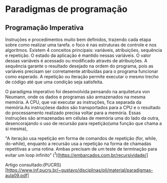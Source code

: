 # Paradigmas de programação

## Programação Imperativa

Instruções e procedimentos muito bem definidos, trazendo cada etapa sobre como realizar uma tarefa. o foco é nas estruturas de controle e nos algoritmos.
Existem 4 conceitos principais: variáveis, atribuições, sequência e repetição.
O estado da aplicação é mantido nessas variáveis.
O valor dessas variáveis é acessado ou modificado através de atribuições.
A sequência garante o resultado desejado na ordem do programa, pois as variáveis precisam ser corretamente atribuídas para o programa funcionar como esperado.
A repetição ou iteração permite executar o mesmo trecho de código até que uma condição seja satisfeita.

O paradigma imperativo foi desenvolvida pensando na arquitetura von Neumann, onde os dados e programas são armazenados na mesma memória. A CPU, que vai executar as instruções, fica separada da memória.As instruçõese dados são transportados para a CPU e o resultado do processamento realizado precisa voltar para a memória. Essas instruções são armazenadas em células de memória uma do lado da outra, desencorajando o uso de recursão para repetição(uma função que chama a si mesma),

"A iteração usa repetição em forma de comandos de repetição (for, while, do-while), enquanto a recursão usa a repetição na forma de chamadas repetitivas a uma rotina. Ambas precisam de um teste de terminação para evitar um loop infinito" (<sup>1</sup>)[https://embarcados.com.br/recursividade/]

Artigo consultado:(PUCRS)[https://www.inf.pucrs.br/~gustavo/disciplinas/pli/material/paradigmas-aula09.pdf]